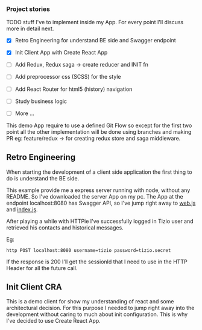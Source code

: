 ### Project stories

TODO stuff I've to implement inside my App. For every point I'll discuss more in detail next.

- [x] Retro Engineering for understand BE side and Swagger endpoint
- [x] Init Client App with Create React App
- [ ] Add Redux, Redux saga -> create reducer and INIT fn
- [ ] Add preprocessor css (SCSS) for the style
- [ ] Add React Router for html5 (history) navigation
- [ ] Study business logic
- [ ] More ...


This demo App require to use a defined Git Flow so except for the first two point all the other implementation
will be done using branches and making PR eg: feature/redux -> for creating redux store and saga middleware.

## Retro Engineering


When starting the development of a client side application the first thing to do is understand the BE side.

This example provide me a express server running with node, without any README. So I've downloaded the server App 
on my pc. The App at the endpoint localhost:8080 has Swagger API, so I've jump right away to 
[web.js](https://github.com/bemindinteractive/chat-server-challenge/blob/master/web.js) and 
[index.js](https://github.com/bemindinteractive/chat-server-challenge/blob/master/lib/index.js).

After playing a while with HTTPie I've successfully logged in Tizio user and retrieved his contacts and historical messages.

Eg:
```shell script
http POST localhost:8080 username=tizio password=tizio.secret
```

If the response is 200 I'll get the sessionId that I need to use in the HTTP Header for all the future call.


## Init Client CRA


This is a demo client for show my understanding of react and some architectural decision. For this purpose
I needed to jump right away into the development without caring to much about init configuration.
This is why I've decided to use Create React App.


 